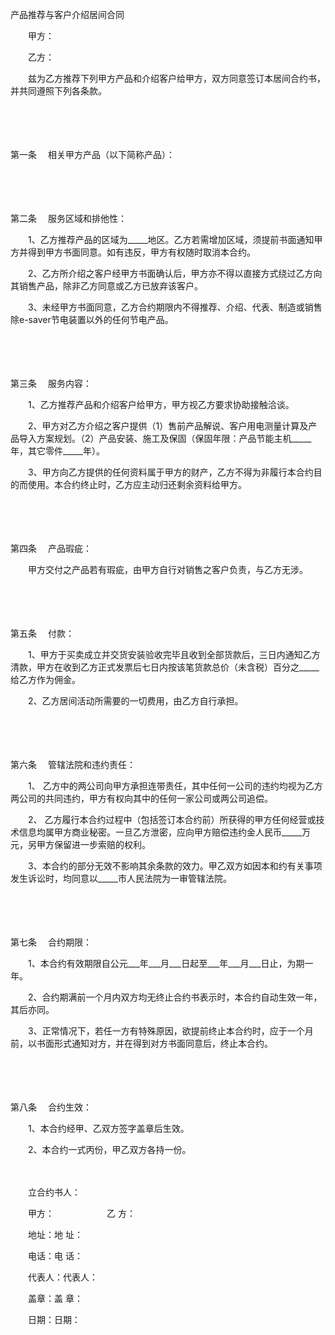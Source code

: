 



产品推荐与客户介绍居间合同



 

　　甲方：

　　乙方：　　

　　兹为乙方推荐下列甲方产品和介绍客户给甲方，双方同意签订本居间合约书，并共同遵照下列各条款。

　　

　　

第一条
　相关甲方产品（以下简称产品）：

　　

　　

第二条
　服务区域和排他性：

　　1、乙方推荐产品的区域为_____地区。乙方若需增加区域，须提前书面通知甲方并得到甲方书面同意。如有违反，甲方有权随时取消本合约。

　　2、乙方所介绍之客户经甲方书面确认后，甲方亦不得以直接方式绕过乙方向其销售产品，除非乙方同意或乙方已放弃该客户。

　　3、未经甲方书面同意，乙方合约期限内不得推荐、介绍、代表、制造或销售除e-saver节电装置以外的任何节电产品。

　　

　　

第三条
　服务内容：

　　1、乙方推荐产品和介绍客户给甲方，甲方视乙方要求协助接触洽谈。

　　2、甲方对乙方介绍之客户提供（1）售前产品解说、客户用电测量计算及产品导入方案规划。（2）产品安装、施工及保固（保固年限：产品节能主机_____年，其它零件_____年）。

　　3、甲方向乙方提供的任何资料属于甲方的财产，乙方不得为非履行本合约目的而使用。本合约终止时，乙方应主动归还剩余资料给甲方。

　　

　　

第四条
　产品瑕疵：

　　甲方交付之产品若有瑕疵，由甲方自行对销售之客户负责，与乙方无涉。

　　

　　

第五条
　付款：

　　1、甲方于买卖成立并交货安装验收完毕且收到全部货款后，三日内通知乙方清款，甲方在收到乙方正式发票后七日内按该笔货款总价（未含税）百分之_____给乙方作为佣金。

　　2、乙方居间活动所需要的一切费用，由乙方自行承担。

　　

　　

第六条
　管辖法院和违约责任：

　　1、 乙方中的两公司向甲方承担连带责任，其中任何一公司的违约均视为乙方两公司的共同违约，甲方有权向其中的任何一家公司或两公司追偿。

　　2、 乙方履行本合约过程中（包括签订本合约前）所获得的甲方任何经营或技术信息均属甲方商业秘密。一旦乙方泄密，应向甲方赔偿违约金人民币_____万元，另甲方保留进一步索赔的权利。

　　3、本合约的部分无效不影响其余条款的效力。甲乙双方如因本和约有关事项发生诉讼时，均同意以_____市人民法院为一审管辖法院。

　　

　　

第七条
　合约期限：

　　1、本合约有效期限自公元___年___月___日起至___年___月___日止，为期一年。

　　2、合约期满前一个月内双方均无终止合约书表示时，本合约自动生效一年，其后亦同。

　　3、正常情况下，若任一方有特殊原因，欲提前终止本合约时，应于一个月前，以书面形式通知对方，并在得到对方书面同意后，终止本合约。

　　

　　

第八条
　合约生效：

　　1、本合约经甲、乙双方签字盖章后生效。

　　2、本合约一式丙份，甲乙双方各持一份。　　

　　

　　立合约书人：　　

　　甲方：　　　　　　乙 方：

　　地址：地 址：

　　电话：电 话：

　　代表人：代表人：

　　盖章：盖 章：

　　日期：日期：